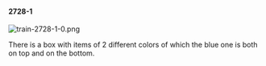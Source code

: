 #### 2728-1
![train-2728-1-0.png](https://github.com/lil-lab/nlvr/raw/master/nlvr/train/images/26/train-2728-1-0.png "train-2728-1-0.png")

There is a box with items of 2 different colors of which the blue one is both on top and on the bottom.